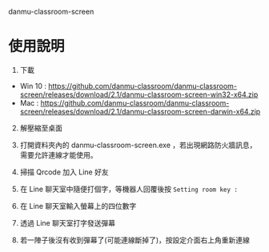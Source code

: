 danmu-classroom-screen

# 使用說明

1. 下載

  - Win 10 : https://github.com/danmu-classroom/danmu-classroom-screen/releases/download/2.1/danmu-classroom-screen-win32-x64.zip
  - Mac : https://github.com/danmu-classroom/danmu-classroom-screen/releases/download/2.1/danmu-classroom-screen-darwin-x64.zip

2. 解壓縮至桌面

3. 打開資料夾內的 danmu-classroom-screen.exe ，若出現網路防火牆訊息，需要允許連線才能使用。

4. 掃描 Qrcode 加入 Line 好友

5. 在 Line 聊天室中隨便打個字，等機器人回覆後按 `Setting room key :`

6. 在 Line 聊天室輸入螢幕上的四位數字

7. 透過 Line 聊天室打字發送彈幕

8. 若一陣子後沒有收到彈幕了(可能連線斷掉了)，按設定介面右上角重新連線
